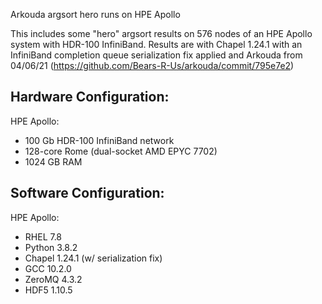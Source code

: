 Arkouda argsort hero runs on HPE Apollo

This includes some "hero" argsort results on 576 nodes of an HPE Apollo system
with HDR-100 InfiniBand. Results are with Chapel 1.24.1 with an InfiniBand
completion queue serialization fix applied and Arkouda from 04/06/21
(https://github.com/Bears-R-Us/arkouda/commit/795e7e2)

Hardware Configuration:
---
HPE Apollo:
 - 100 Gb HDR-100 InfiniBand network
 - 128-core Rome (dual-socket AMD EPYC 7702)
 - 1024 GB RAM

Software Configuration:
---
HPE Apollo:
 - RHEL 7.8
 - Python 3.8.2
 - Chapel 1.24.1 (w/ serialization fix)
 - GCC 10.2.0
 - ZeroMQ 4.3.2
 - HDF5 1.10.5
